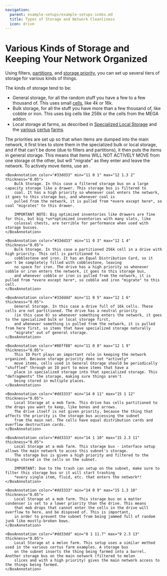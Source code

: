 ```yaml
---
navigation:
  parent: example-setups/example-setups-index.md
  title: Types of Storage and Network Cleanliness
  icon: drive
---
```


# Various Kinds of Storage and Keeping Your Network Organized

Using filters, [partitions](../items-blocks-machines/cell_workbench.md), and [storage priority](../ae2-mechanics/import-export-storage.md#пріоритет-сховищ),
you can set up several tiers of storage for various kinds of things.

The kinds of storage tend to be:
* General storage, for all the random stuff you have a few to a few thousand of. This uses small [cells](../items-blocks-machines/storage_cells.md),
like 4k or 16k.
* Bulk storage, for all the stuff you have more than a few thousand of, like cobble or iron. This uses big cells like 256k
or the cells from the MEGA addon.
* Local storage at farms, as described in [Specialized Local Storage](specialized-local-storage.md) and the 
[various](simple-certus-farm.md) [certus](semiauto-certus-farm.md) [farms](advanced-certus-farm.md).

The priorities are set up so that when items are dumped into the main network, it first tries to store them in the specialized
bulk or local storage, and if that can't be done (due to filters and partitions), it then puts the items in general storage.
This means that items WILL NOT ACTIVELY MOVE from one storage ot the other, but will "migrate" as they enter and leave the network.
To actively move items, use an <ItemLink id="io_port" />.

<GameScene zoom="3" interactive={true}>
  <ImportStructure src="../assets/assemblies/network_storage_types.snbt" />

    <BoxAnnotation color="#33dd33" min="11 0 1" max="12 1.3 2" thickness="0.05">
        Bulk Storage. In this case a filtered storage bus on a large capacity storage like a drawer. This storage bus is filtered to
        coal. It has a high priority so whenever coal enters the network, it goes to this storage bus, and whenever coal is 
        pulled from the network, it is pulled from *evere except here*, so coal "migrates" to this drawer.

        IMPORTANT NOTE: Big optimized inventories like drawers are fine for this, but big *un*optimized inventories with many slots, like
        colossal chests, are terrible for performance when used with storage busses.
    </BoxAnnotation>

    <BoxAnnotation color="#33dd33" min="11 0 3" max="12 1 4" thickness="0.05">
        Bulk Storage. In this case a partitioned 256k cell in a drive with high priority. This cell is partitioned to
        cobblestone and iron. It has an Equal Distribution Card, so it won't be completely filled with cobblestone, leaving
        no space for iron. The drive has a high priority so whenever cobble or iron enters the network, it goes to this storage bus,
        and whenever cobble or iron is pulled from the network, it is pulled from *evere except here*, so cobble and iron "migrate" to this cell.
    </BoxAnnotation>

    <BoxAnnotation color="#33dddd" min="11 0 5" max="12 1 6" thickness="0.05">
        General Storage. In this case a drive full of 16k cells. These cells are not partitioned. The drive has a neutral priority
        (in this case 0) so whenever something enters the network, it goes to the specialized bulk or local storage first,
        and whenever something is pulled from the network, it is pulled from here first, so items that have specialized storage naturally
        "migrate" out of general storage.
    </BoxAnnotation>

    <BoxAnnotation color="#88ff88" min="11 0 8" max="12 1 9" thickness="0.05">
        This IO Port plays an important role in keeping the network organized. Because storage priority does not *actively*
        move items, cells used in General Gtorage should be periodically "shuffled" through an IO port to move items that have a
        place in specialized storage into that specialized storage. This "defragments" the storage, making sure things aren't
        being stored in multiple places.
    </BoxAnnotation>

    <BoxAnnotation color="#dd3333" min="14 0 11" max="15 1 12" thickness="0.05">
        Local Storage at a mob farm. This drive has cells partitioned to the drops you want to keep, like bones and arrows.
        The drive itself is not given priority, because the thing that affects the priority is the storage bus accessing the subnet
        from the main net. The cells have equal distribution cards and overflow destruction cards.
    </BoxAnnotation>

    <BoxAnnotation color="#dd3333" min="14 1 10" max="15 2.3 11" thickness="0.05">
        Local Storage at a mob farm. This storage bus - interface setup allows the main network to acces this subnet's storage.
        The storage bus is given a high priority and filtered to the things stored in the cells on the subnet.

        IMPORTANT: Due to the trash can setup on the subnet, make sure to filter this storage bus or it will start trashing
        *every single item, fluid, etc. that enters the network*!
    </BoxAnnotation>

    <BoxAnnotation color="#dd3333" min="14 0 9" max="15 1.3 10" thickness="0.05">
        Local Storage at a mob farm. This storage bus on a matter condenser is set to a lower priority than the drive. This means
        that mob drops that cannot enter the cells in the drive will overflow to here, and be disposed of. This is important,
        in order to prevent the subnet from being jammed full of random junk like mostly-broken bows.
    </BoxAnnotation>

    <BoxAnnotation color="#dd33dd" min="8 1 11.7" max="9 2.3 13" thickness="0.05">
        Local Storage at a melon farm. This setup uses a similar method used in the various certus farm examples. A storage bus
        on the subnet inserts the thing being farmed into a barrel. Another storage bus on the main network (filtered to melon
        slices and with a high priority) gives the main network access to the things being farmed.
    </BoxAnnotation>

  <IsometricCamera yaw="270" pitch="30" />
</GameScene>
